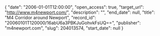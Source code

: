{
  "date": "2006-01-01T12:00:00", 
  "open_access": true, 
  "target_url": "http://www.m4newport.com/", 
  "description": "", 
  "end_date": null, 
  "title": "M4 Corridor around Newport", 
  "record_id": "20060101T120000/16abU6a3PBKJuGohvkFsUQ==", 
  "publisher": "m4newport.com", 
  "slug": 204013574, 
  "start_date": null
}

